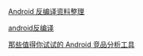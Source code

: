 [Android 反编译资料整理](http://rayleeya.iteye.com/blog/841076)

[android反编译](http://bugly.qq.com/bbs/forum.php?mod=viewthread&tid=974)

[那些值得你试试的 Android 竞品分析工具](http://diycode.cc/topics/159)
